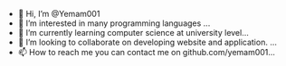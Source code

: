 - 👋 Hi, I’m @Yemam001
- 👀 I’m interested in many programming languages ...
- 🌱 I’m currently learning computer science at university level...
- 💞️ I’m looking to collaborate on developing website and application. ...
- 📫 How to reach me you can contact me on github.com/yemam001...

<!---
Yemam001/Yemam001 is a ✨ special ✨ repository because its `README.md` (this file) appears on your GitHub profile.
You can click the Preview link to take a look at your changes.
--->
